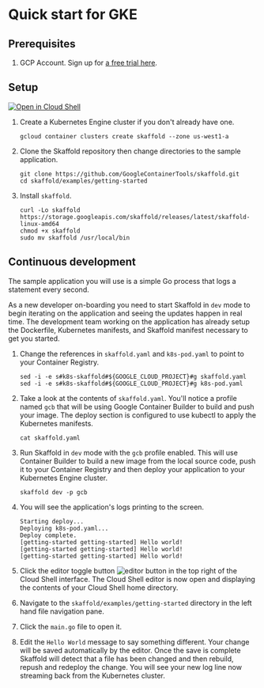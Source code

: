 # Quick start for GKE

## Prerequisites

1. GCP Account. Sign up for [a free trial here](https://console.cloud.google.com/freetrial).

## Setup

[![Open in Cloud Shell](http://gstatic.com/cloudssh/images/open-btn.svg)](https://console.cloud.google.com/cloudshell/open?git_repo=https%3A%2F%2Fgithub.com%2FGoogleContainerTools%2Fskaffold.git&page=editor&working_dir=examples%2Fgetting-started&tutorial=..%2F..%2Fdocs%2Fquickstart-gke.md)

1. Create a Kubernetes Engine cluster if you don't already have one.

    ```shell
    gcloud container clusters create skaffold --zone us-west1-a
    ```

1. Clone the Skaffold repository then change directories to the sample application.

    ```shell
    git clone https://github.com/GoogleContainerTools/skaffold.git
    cd skaffold/examples/getting-started
    ```
1. Install `skaffold`.

    ```shell
    curl -Lo skaffold https://storage.googleapis.com/skaffold/releases/latest/skaffold-linux-amd64
    chmod +x skaffold
    sudo mv skaffold /usr/local/bin
    ```

## Continuous development
The sample application you will use is a simple Go process that logs a statement every second.

As a new developer on-boarding you need to start Skaffold in `dev` mode to begin iterating
on the application and seeing the updates happen in real time. The development team working on the application
has already setup the Dockerfile, Kubernetes manifests, and Skaffold manifest necessary to get you started.

1. Change the references in `skaffold.yaml` and `k8s-pod.yaml`  to point to your Container Registry.

    ```shell
    sed -i -e s#k8s-skaffold#${GOOGLE_CLOUD_PROJECT}#g skaffold.yaml
    sed -i -e s#k8s-skaffold#${GOOGLE_CLOUD_PROJECT}#g k8s-pod.yaml
    ```

1. Take a look at the contents of `skaffold.yaml`. You'll notice a profile named `gcb` that will be using Google Container Builder to build
   and push your image. The deploy section is configured to use kubectl to apply the Kubernetes manifests.
   
   ```shell
   cat skaffold.yaml
   ```

1. Run Skaffold in `dev` mode with the `gcb` profile enabled. This will use Container Builder to build a new image from the local source code,
   push it to your Container Registry and then deploy your application to your Kubernetes Engine cluster.

    ```shell
    skaffold dev -p gcb
    ```
1. You will see the application's logs printing to the screen.

    ```shell
    Starting deploy...
    Deploying k8s-pod.yaml...
    Deploy complete.
    [getting-started getting-started] Hello world!
    [getting-started getting-started] Hello world!
    [getting-started getting-started] Hello world!
    ```
 
1. Click the editor toggle button ![editor button](img/gcp-quickstart/cloud-shell-editor.png) in the top right of the Cloud Shell interface.
   The Cloud Shell editor is now open and displaying the contents of your Cloud Shell home directory.

1. Navigate to the `skaffold/examples/getting-started` directory in the left hand file navigation pane.

1. Click the `main.go` file to open it. 

1. Edit the `Hello World` message to say something different. Your change will be saved automatically by the editor.
   Once the save is complete Skaffold will detect that a file has been changed and then
   rebuild, repush and redeploy the change. You will see your new log line now streaming back from the Kubernetes cluster.
